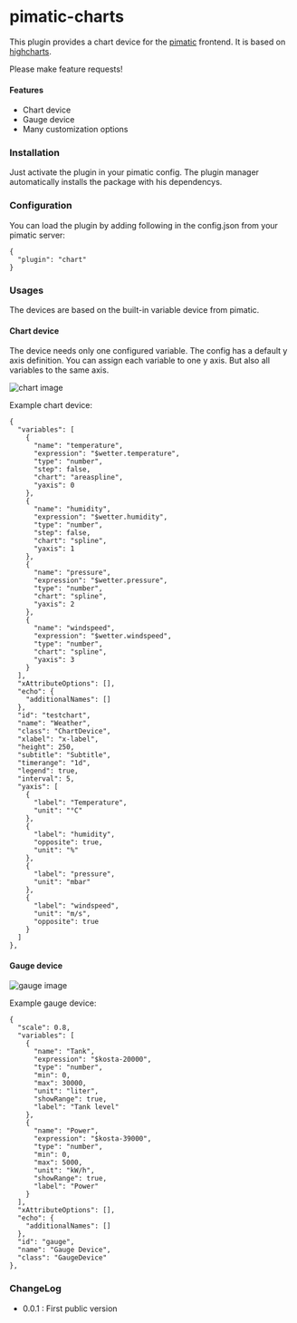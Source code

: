 pimatic-charts
=======================

This plugin provides a chart device for the [pimatic](https://pimatic.org/) frontend.
It is based on [highcharts](https://www.highcharts.com/demo).

Please make feature requests!

#### Features
* Chart device
* Gauge device
* Many customization options

### Installation

Just activate the plugin in your pimatic config. The plugin manager automatically installs the package with his dependencys.

### Configuration

You can load the plugin by adding following in the config.json from your pimatic server:

    {
      "plugin": "chart"
    }

### Usages

The devices are based on the built-in variable device from pimatic.

#### Chart device

The device needs only one configured variable.
The config has a default y axis definition.
You can assign each variable to one y axis.
But also all variables to the same axis.


![chart image](https://raw.githubusercontent.com/treban/pimatic-charts/master/doc/chart.png)

Example chart device:
```
{
  "variables": [
    {
      "name": "temperature",
      "expression": "$wetter.temperature",
      "type": "number",
      "step": false,
      "chart": "areaspline",
      "yaxis": 0
    },
    {
      "name": "humidity",
      "expression": "$wetter.humidity",
      "type": "number",
      "step": false,
      "chart": "spline",
      "yaxis": 1
    },
    {
      "name": "pressure",
      "expression": "$wetter.pressure",
      "type": "number",
      "chart": "spline",
      "yaxis": 2
    },
    {
      "name": "windspeed",
      "expression": "$wetter.windspeed",
      "type": "number",
      "chart": "spline",
      "yaxis": 3
    }
  ],
  "xAttributeOptions": [],
  "echo": {
    "additionalNames": []
  },
  "id": "testchart",
  "name": "Weather",
  "class": "ChartDevice",
  "xlabel": "x-label",
  "height": 250,
  "subtitle": "Subtitle",
  "timerange": "1d",
  "legend": true,
  "interval": 5,
  "yaxis": [
    {
      "label": "Temperature",
      "unit": "°C"
    },
    {
      "label": "humidity",
      "opposite": true,
      "unit": "%"
    },
    {
      "label": "pressure",
      "unit": "mbar"
    },
    {
      "label": "windspeed",
      "unit": "m/s",
      "opposite": true
    }
  ]
},

```

#### Gauge device

![gauge image](https://raw.githubusercontent.com/treban/pimatic-charts/master/doc/gauge.png)

Example gauge device:
```
{
  "scale": 0.8,
  "variables": [
    {
      "name": "Tank",
      "expression": "$kosta-20000",
      "type": "number",
      "min": 0,
      "max": 30000,
      "unit": "liter",
      "showRange": true,
      "label": "Tank level"
    },
    {
      "name": "Power",
      "expression": "$kosta-39000",
      "type": "number",
      "min": 0,
      "max": 5000,
      "unit": "kW/h",
      "showRange": true,
      "label": "Power"
    }
  ],
  "xAttributeOptions": [],
  "echo": {
    "additionalNames": []
  },
  "id": "gauge",
  "name": "Gauge Device",
  "class": "GaugeDevice"
},

```
### ChangeLog
* 0.0.1 : First public version

